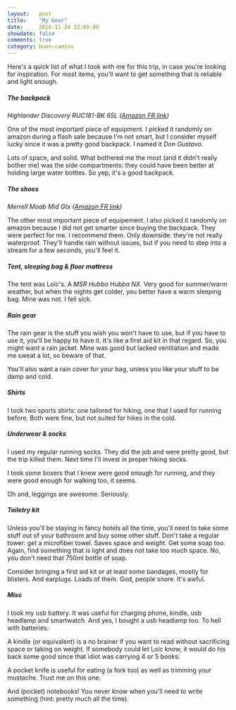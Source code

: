 ```yaml
---
layout:   post
title:    "My Gear"
date:     2016-11-24 12:00:00
showdate: false
comments: true
category: buen-camino
---
```


Here's a quick list of what I took with me for this trip, in case you're looking for inspiration. For most items, you'll want to get something that is reliable and light enough.

<h5>The backpack</h5>

_Highlander Discovery RUC181-BK 65L ([Amazon FR link](https://www.amazon.fr/gp/product/B00BNTOVCU/))_

One of the most important piece of equipment. I picked it randomly on amazon during a flash sale because I'm not smart, but I consider myself lucky since it was a pretty good backpack. I named it _Don Gustavo_.

Lots of space, and solid. What bothered me the most (and it didn't really bother me) was the side compartments: they could have been better at holding large water bottles. So yep, it's a good backpack.

<h5>The shoes</h5>

_Merrell Moab Mid Gtx ([Amazon FR link](https://www.amazon.fr/gp/product/B0014YO8PO))_

The other most important piece of equipement. I also picked it randomly on amazon because I did not get smarter since buying the backpack. They were perfect for me. I recommend them. Only downside: they're not really waterproof. They'll handle rain without issues, but if you need to step into a stream for a few seconds, you'll feel it.

<h5>Tent, sleeping bag & floor mattress</h5>

The tent was Loïc's. A _MSR Hubba Hubba NX_. Very good for summer/warm weather, but when the nights get colder, you better have a warm sleeping bag. Mine was not. I fell sick.

<h5>Rain gear</h5>

The rain gear is the stuff you wish you won't have to use, but if you have to use it, you'll be happy to have it. It's like a first aid kit in that regard. So, you might want a rain jacket. Mine was good but lacked ventilation and made me sweat a lot, so beware of that.

You'll also want a rain cover for your bag, unless you like your stuff to be damp and cold.

<h5>Shirts</h5>

I took two sports shirts: one tailored for hiking, one that I used for running before. Both were fine, but not suited for hikes in the cold.

<h5>Underwear & socks</h5>

I used my regular running socks. They did the job and were pretty good, but the trip killed them. Next time I'll invest in proper hiking socks.

I took some boxers that I knew were good enough for running, and they were good enough for walking too, it seems.

Oh and, leggings are awesome. Seriously.

<h5>Toiletry kit</h5>

Unless you'll be staying in fancy hotels all the time, you'll need to take some stuff out of your bathroom and buy some other stuff. Don't take a regular tower: get a microfiber towel. Saves space and weight. Get some soap too. Again, find something that is light and does not take too much space. No, you don't need that 750ml bottle of soap.

Consider bringing a first aid kit or at least some bandages, mostly for blisters. And earplugs. Loads of them. God, people snore. It's awful.

<h5>Misc</h5>

I took my usb battery. It was useful for charging phone, kindle, usb headlamp and smartwatch. And yes, I bought a usb headlamp too. To hell with batteries.

A kindle (or equivalent) is a no brainer if you want to read without sacrificing space or taking on weight. If somebody could let Loïc know, it would do his back some good since that idiot was carrying 4 or 5 books.

A pocket knife is useful for eating (a fork too) as well as trimming your mustache. Trust me on this one.

And (pocket) notebooks! You never know when you'll need to write something (hint: pretty much all the time).
